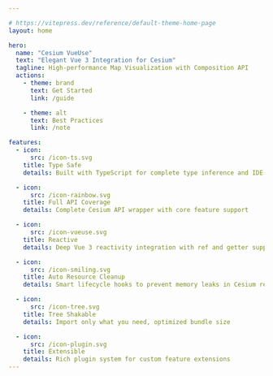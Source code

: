 ```yaml
---

# https://vitepress.dev/reference/default-theme-home-page
layout: home

hero:
  name: "Cesium VueUse"
  text: "Elegant Vue 3 Integration for Cesium"
  tagline: High-performance Map Visualization with Composition API
  actions:
    - theme: brand
      text: Get Started
      link: /guide

    - theme: alt
      text: Best Practices
      link: /note

features:
  - icon:
      src: /icon-ts.svg
    title: Type Safe
    details: Built with TypeScript for complete type inference and IDE hints

  - icon:
      src: /icon-rainbow.svg
    title: Full API Coverage
    details: Complete Cesium API wrapper with core feature support

  - icon:
      src: /icon-vueuse.svg
    title: Reactive
    details: Deep Vue 3 reactivity integration with ref and getter support

  - icon:
      src: /icon-smiling.svg
    title: Auto Resource Cleanup
    details: Smart lifecycle hooks to prevent memory leaks in Cesium resources

  - icon:
      src: /icon-tree.svg
    title: Tree Shakable
    details: Import only what you need, optimized bundle size

  - icon:
      src: /icon-plugin.svg
    title: Extensible
    details: Rich plugin system for custom feature extensions
---
```

